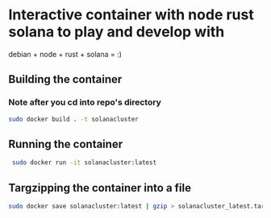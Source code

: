 # Interactive container with node rust solana to play and develop with
debian + node + rust + solana = :)

## Building the container

### Note after you cd into repo's directory
```bash
sudo docker build . -t solanacluster 
```

## Running the container

```bash
 sudo docker run -it solanacluster:latest 
```

## Targzipping the container into a file

```bash
sudo docker save solanacluster:latest | gzip > solanacluster_latest.tar.gz
```

